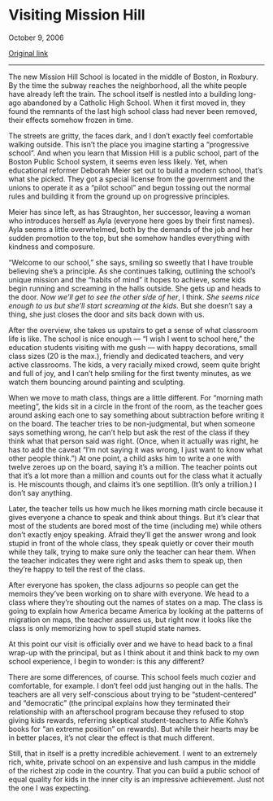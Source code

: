 Visiting Mission Hill
=====================

October 9, 2006

[Original link](http://www.aaronsw.com/weblog/missionhill)

* * * * *

The new Mission Hill School is located in the middle of Boston, in
Roxbury. By the time the subway reaches the neighborhood, all the white
people have already left the train. The school itself is nestled into a
building long-ago abandoned by a Catholic High School. When it first
moved in, they found the remnants of the last high school class had
never been removed, their effects somehow frozen in time.

The streets are gritty, the faces dark, and I don’t exactly feel
comfortable walking outside. This isn’t the place you imagine starting a
“progressive school”. And when you learn that Mission Hill is a public
school, part of the Boston Public School system, it seems even less
likely. Yet, when educational reformer Deborah Meier set out to build a
modern school, that’s what she picked. They got a special license from
the government and the unions to operate it as a “pilot school” and
begun tossing out the normal rules and building it from the ground up on
progressive principles.

Meier has since left, as has Straughton, her successor, leaving a woman
who introduces herself as Ayla (everyone here goes by their first
names). Ayla seems a little overwhelmed, both by the demands of the job
and her sudden promotion to the top, but she somehow handles everything
with kindness and composure.

“Welcome to our school,” she says, smiling so sweetly that I have
trouble believing she’s a principle. As she continues talking, outlining
the school’s unique mission and the “habits of mind” it hopes to
achieve, some kids begin running and screaming in the halls outside. She
gets up and heads to the door. *Now we’ll get to see the other side of
her*, I think. *She seems nice enough to us but she’ll start screaming
at the kids.* But she doesn’t say a thing, she just closes the door and
sits back down with us.

After the overview, she takes us upstairs to get a sense of what
classroom life is like. The school is nice enough — “I wish I went to
school here,” the education students visiting with me gush — with happy
decorations, small class sizes (20 is the max.), friendly and dedicated
teachers, and very active classrooms. The kids, a very racially mixed
crowd, seem quite bright and full of joy, and I can’t help smiling for
the first twenty minutes, as we watch them bouncing around painting and
sculpting.

When we move to math class, things are a little different. For “morning
math meeting”, the kids sit in a circle in the front of the room, as the
teacher goes around asking each one to say something about subtraction
before writing it on the board. The teacher tries to be non-judgmental,
but when someone says something wrong, he can’t help but ask the rest of
the class if they think what that person said was right. (Once, when it
actually was right, he has to add the caveat “I’m not saying it was
wrong, I just want to know what other people think.”) At one point, a
child asks him to write a one with twelve zeroes up on the board, saying
it’s a million. The teacher points out that it’s a lot more than a
million and counts out for the class what it actually is. He miscounts
though, and claims it’s one septillion. (It’s only a trillion.) I don’t
say anything.

Later, the teacher tells us how much he likes morning math circle
because it gives everyone a chance to speak and think about things. But
it’s clear that most of the students are bored most of the time
(including me) while others don’t exactly enjoy speaking. Afraid they’ll
get the answer wrong and look stupid in front of the whole class, they
speak quietly or cover their mouth while they talk, trying to make sure
only the teacher can hear them. When the teacher indicates they were
right and asks them to speak up, then they’re happy to tell the rest of
the class.

After everyone has spoken, the class adjourns so people can get the
memoirs they’ve been working on to share with everyone. We head to a
class where they’re shouting out the names of states on a map. The class
is going to explain how America became America by looking at the
patterns of migration on maps, the teacher assures us, but right now it
looks like the class is only memorizing how to spell stupid state names.

At this point our visit is officially over and we have to head back to a
final wrap-up with the principal, but as I think about it and think back
to my own school experience, I begin to wonder: is this any different?

There are some differences, of course. This school feels much cozier and
comfortable, for example. I don’t feel odd just hanging out in the
halls. The teachers are all very self-conscious about trying to be
“student-centered” and “democratic” (the principal explains how they
terminated their relationship with an afterschool program because they
refused to stop giving kids rewards, referring skeptical
student-teachers to Alfie Kohn’s books for “an extreme position” on
rewards). But while their hearts may be in better places, it’s not clear
the effect is that much different.

Still, that in itself is a pretty incredible achievement. I went to an
extremely rich, white, private school on an expensive and lush campus in
the middle of the richest zip code in the country. That you can build a
public school of equal quality for kids in the inner city is an
impressive achievement. Just not the one I was expecting.
